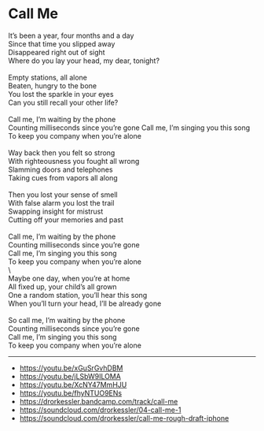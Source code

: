 # Call Me

It’s been a year, four months and a day\
Since that time you slipped away\
Disappeared right out of sight\
Where do you lay your head, my dear, tonight?\
\
Empty stations, all alone\
Beaten, hungry to the bone\
You lost the sparkle in your eyes\
Can you still recall your other life?\
\
Call me, I’m waiting by the phone\
Counting milliseconds since you’re gone
Call me, I’m singing you this song\
To keep you company when you’re alone\
\
Way back then you felt so strong\
With righteousness you fought all wrong\
Slamming doors and telephones\
Taking cues from vapors all along\
\
Then you lost your sense of smell\
With false alarm you lost the trail\
Swapping insight for mistrust\
Cutting off your memories and past\
\
Call me, I’m waiting by the phone\
Counting milliseconds since you’re gone\
Call me, I’m singing you this song\
To keep you company when you’re alone\
\        
Maybe one day, when you’re at home\
All fixed up, your child’s all grown\
One a random station, you’ll hear this song\
When you’ll turn your head, I’ll be already gone\
\
So call me, I’m waiting by the phone\
Counting milliseconds since you’re gone\
Call me, I’m singing you this song\
To keep you company when you’re alone

---
- https://youtu.be/xGuSrGvhDBM
- https://youtu.be/jLSbW9ILOMA
- https://youtu.be/XcNY47MmHJU
- https://youtu.be/fhyNTUO9ENs
- https://drorkessler.bandcamp.com/track/call-me
- https://soundcloud.com/drorkessler/04-call-me-1
- https://soundcloud.com/drorkessler/call-me-rough-draft-iphone
